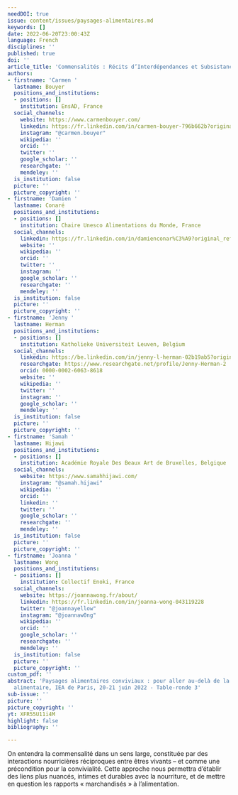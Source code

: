 ```yaml
---
needDOI: true
issue: content/issues/paysages-alimentaires.md
keywords: []
date: 2022-06-20T23:00:43Z
language: French
disciplines: ''
published: true
doi: ''
article_title: 'Commensalités : Récits d’Interdépendances et Subsistance'
authors:
- firstname: 'Carmen '
  lastname: Bouyer
  positions_and_institutions:
  - positions: []
    institution: EnsAD, France
  social_channels:
    website: https://www.carmenbouyer.com/
    linkedin: https://fr.linkedin.com/in/carmen-bouyer-796b662b?original_referer=https%3A%2F%2Fwww.google.com%2F
    instagram: "@carmen.bouyer"
    wikipedia: ''
    orcid: ''
    twitter: ''
    google_scholar: ''
    researchgate: ''
    mendeley: ''
  is_institution: false
  picture: ''
  picture_copyright: ''
- firstname: 'Damien '
  lastname: Conaré
  positions_and_institutions:
  - positions: []
    institution: Chaire Unesco Alimentations du Monde, France
  social_channels:
    linkedin: https://fr.linkedin.com/in/damienconar%C3%A9?original_referer=https%3A%2F%2Fwww.google.com%2F
    website: ''
    wikipedia: ''
    orcid: ''
    twitter: ''
    instagram: ''
    google_scholar: ''
    researchgate: ''
    mendeley: ''
  is_institution: false
  picture: ''
  picture_copyright: ''
- firstname: 'Jenny '
  lastname: Herman
  positions_and_institutions:
  - positions: []
    institution: Katholieke Universiteit Leuven, Belgium
  social_channels:
    linkedin: https://be.linkedin.com/in/jenny-l-herman-02b19ab5?original_referer=https%3A%2F%2Fwww.google.com%2F
    researchgate: https://www.researchgate.net/profile/Jenny-Herman-2
    orcid: 0000-0002-6063-8618
    website: ''
    wikipedia: ''
    twitter: ''
    instagram: ''
    google_scholar: ''
    mendeley: ''
  is_institution: false
  picture: ''
  picture_copyright: ''
- firstname: 'Samah '
  lastname: Hijawi
  positions_and_institutions:
  - positions: []
    institution: Académie Royale Des Beaux Art de Bruxelles, Belgique
  social_channels:
    website: https://www.samahhijawi.com/
    instagram: "@samah.hijawi"
    wikipedia: ''
    orcid: ''
    linkedin: ''
    twitter: ''
    google_scholar: ''
    researchgate: ''
    mendeley: ''
  is_institution: false
  picture: ''
  picture_copyright: ''
- firstname: 'Joanna '
  lastname: Wong
  positions_and_institutions:
  - positions: []
    institution: Collectif Enoki, France
  social_channels:
    website: https://joannawong.fr/about/
    linkedin: https://fr.linkedin.com/in/joanna-wong-043119228
    twitter: "@joannayellow"
    instagram: "@joannaw0ng"
    wikipedia: ''
    orcid: ''
    google_scholar: ''
    researchgate: ''
    mendeley: ''
  is_institution: false
  picture: ''
  picture_copyright: ''
custom_pdf: ''
abstract: 'Paysages alimentaires conviviaux : pour aller au-delà de la durabilité
  alimentaire, IEA de Paris, 20-21 juin 2022 - Table-ronde 3'
sub-issue: ''
picture: ''
picture_copyright: ''
yt: XFR55U11i4M
highlight: false
bibliography: ''

---
```

On entendra la commensalité dans un sens large, constituée par des interactions nourricières réciproques entre êtres vivants – et comme une précondition pour la convivialité. Cette approche nous permettra d’établir des liens plus nuancés, intimes et durables avec la nourriture, et de mettre en question les rapports « marchandisés » à l’alimentation.

<Youtube yt="XFR55U11i4M" caption ="Commensalités : récits d’interdépendances et subsistance"></Youtube>